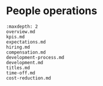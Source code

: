 # People operations

```{toctree}
:maxdepth: 2
overview.md
kpis.md
expectations.md
hiring.md
compensation.md
development-process.md
development.md
titles.md
time-off.md
cost-reduction.md
```
